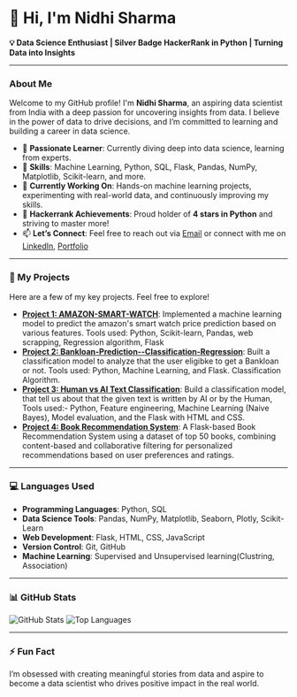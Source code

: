 # 👋 Hi, I'm Nidhi Sharma

**💡 Data Science Enthusiast | Silver Badge HackerRank in Python | Turning Data into Insights**

---

### About Me

Welcome to my GitHub profile! I'm **Nidhi Sharma**, an aspiring data scientist from India with a deep passion for uncovering insights from data. I believe in the power of data to drive decisions, and I’m committed to learning and building a career in data science.

- 👀 **Passionate Learner**: Currently diving deep into data science, learning from experts.
- 🌱 **Skills**: Machine Learning, Python, SQL, Flask, Pandas, NumPy, Matplotlib, Scikit-learn, and more.
- 🚀 **Currently Working On**: Hands-on machine learning projects, experimenting with real-world data, and continuously improving my skills.
- 💼 **Hackerrank Achievements**: Proud holder of **4 stars in Python** and striving to master more!
- 📫 **Let’s Connect**: Feel free to reach out via [Email](mailto:nidhisharma070405@gmail.com) or connect with me on [LinkedIn](https://www.linkedin.com/in/nidhi-sharma-1708b7285), [Portfolio](https://nidhi070405.netlify.app)

---

### 🔨 My Projects

Here are a few of my key projects. Feel free to explore!

- **[Project 1: AMAZON-SMART-WATCH](https://github.com/Nidhi0704/AMAZON-SMART-WATCH/tree/main)**: Implemented a machine learning model to predict the amazon's smart watch price prediction based on various features. Tools used: Python, Scikit-learn, Pandas, web scrapping, Regression algorithm, Flask
- **[Project 2: Bankloan-Prediction--Classification-Regression](https://github.com/Nidhi0704/Bankloan-Prediction/tree/main)**: Built a classification model to analyze that the user eligibke to get a Bankloan or not. Tools used: Python, Machine Learning, and Flask. Classification Algorithm.
- **[Project 3: Human vs AI Text Classification](https://github.com/Nidhi0704/Human-Vs-AI-Text-Classifier)**: Build a classification model, that tell us about that the given text is written by AI or by the Human, Tools used:- Python, Feature engineering, Machine Learning (Naive Bayes), Model evaluation, and the Flask with HTML and CSS.
- **[Project 4: Book Recommendation System](https://github.com/Nidhi0704/Book-Recommendation-System/tree/main)**: A Flask-based Book Recommendation System using a dataset of top 50 books, combining content-based and collaborative filtering for personalized recommendations based on user preferences and ratings.

---

### 💻 Languages Used

* **Programming Languages**: Python, SQL
* **Data Science Tools**: Pandas, NumPy, Matplotlib, Seaborn, Plotly, Scikit-Learn
* **Web Development**: Flask, HTML, CSS, JavaScript
* **Version Control**: Git, GitHub
* **Machine Learning**: Supervised and Unsupervised learning(Clustring, Association)

---

### 📊 GitHub Stats

![GitHub Stats](https://github-readme-stats.vercel.app/api?username=nidhisharma&show_icons=true&theme=radical)
![Top Languages](https://github-readme-stats.vercel.app/api/top-langs/?username=nidhisharma&layout=compact&theme=radical)

---

### ⚡ Fun Fact

I’m obsessed with creating meaningful stories from data and aspire to become a data scientist who drives positive impact in the real world.
